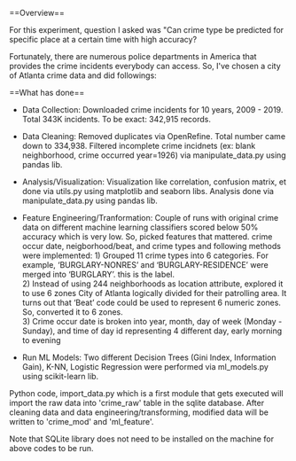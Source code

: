==Overview==

For this experiment, question I asked was "Can crime type be predicted for specific place at a certain time with high accuracy?

Fortunately, there are numerous police departments in America that provides the crime incidents everybody can access. So, I've chosen a city of Atlanta crime data and did followings:

==What has done==
* Data Collection: Downloaded crime incidents for 10 years, 2009 - 2019. Total 343K incidents. To be exact: 342,915 records.

* Data Cleaning: Removed duplicates via OpenRefine. Total number came down to 334,938.
                 Filtered incomplete crime incidnets (ex: blank neighborhood, crime occurred year=1926) via manipulate_data.py using pandas lib. 
                 
* Analysis/Visualization: Visualization like correlation, confusion matrix, et done via utils.py using matplotlib and seaborn libs. 
                          Analysis done via manipulate_data.py using pandas lib. 
                          
* Feature Engineering/Tranformation: Couple of runs with original crime data on different machine learning classifiers scored
				      below 50% accuracy which is very low.
				      So, picked features that mattered. crime occur date, neigborhood/beat, and crime types and 
				      following methods were implemented:
				      1) Grouped 11 crime types into 6 categories. For example, ‘BURGLARY-NONRES’ and ‘BURGLARY-RESIDENCE’ were
					 merged into ‘BURGLARY’. this is the label.				     
				      2) Instead of using 244 neighborhoods as location attribute, explored it to use 6 zones City of Atlanta 
				         logically divided for their patrolling area. It turns out that ‘Beat’ code could be used to represent 6 numeric zones. 
				         So, converted it to 6 zones.				      
				      3) Crime occur date is broken into year, month, day of week (Monday - Sunday), and time of day id 
				         representing 4 different day, early morning to evening
				         
				      
* Run ML Models: Two different Decision Trees (Gini Index, Information Gain), K-NN, Logistic Regression were performed via ml_models.py using scikit-learn lib.

Python code, import_data.py which is a first module that gets executed will import the raw data into 'crime_raw' table in the sqlite database.
After cleaning data and data engineering/transforming, modified data will be written to 'crime_mod' and 'ml_feature'.

Note that SQLite library does not need to be installed on the machine for above codes to be run.
